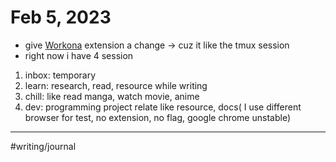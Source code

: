 # Feb 5, 2023

- give [Workona](Workona.md) extension a change -> cuz it like the tmux session
- right now i have 4 session

1. inbox: temporary
2. learn: research, read, resource while writing
3. chill: like read manga, watch movie, anime
4. dev: programming project relate like resource, docs( I use different browser for test, no extension, no flag, google chrome unstable)

---

#writing/journal 
